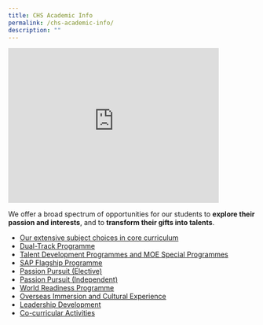 ```yaml
---
title: CHS Academic Info
permalink: /chs-academic-info/
description: ""
---
```

<iframe width="429" height="315" src="https://www.youtube.com/embed/sk9JNgL0-9w" title="Learning @ CHS" frameborder="0" allow="accelerometer; autoplay; clipboard-write; encrypted-media; gyroscope; picture-in-picture" allowfullscreen></iframe>

We offer a broad spectrum of opportunities for our students to **explore their passion and interests**, and to **transform their gifts into talents**. 

*   [Our extensive subject choices in core curriculum](https://staging.d26k7rl81eo6rb.amplifyapp.com/secondary/distinctive-programmes/overview/)
*   [Dual-Track Programme](https://staging.d26k7rl81eo6rb.amplifyapp.com/dual-track-curriculum/overview/)
*   [Talent Development Programmes and MOE Special Programmes](https://staging.d26k7rl81eo6rb.amplifyapp.com/secondary/Talent-Development/overview/)
*   [SAP Flagship Programme](https://staging.d26k7rl81eo6rb.amplifyapp.com/secondary/Distinctive-Programmes/sap-flagship-programme/)
*   [Passion Pursuit (Elective)](https://staging.d26k7rl81eo6rb.amplifyapp.com/secondary/Distinctive-Programmes/passion-pursuit/elective/)
*   [Passion Pursuit (Independent)](https://staging.d26k7rl81eo6rb.amplifyapp.com/secondary/Distinctive-Programmes/passion-pursuit/independent/)
*   [World Readiness Programme](https://staging.d26k7rl81eo6rb.amplifyapp.com/secondary/Distinctive-Programmes/world-readiness-programme/)
*   [Overseas Immersion and Cultural Experience](https://staging.d26k7rl81eo6rb.amplifyapp.com/secondary/Distinctive-Programmes/overseas-immersion-and-cultural-experience/)
*   [Leadership Development](https://staging.d26k7rl81eo6rb.amplifyapp.com/student-development/student-leadership-development/)
*   [Co-curricular Activities](https://staging.d26k7rl81eo6rb.amplifyapp.com/student-development/pe-and-cca/overview/)